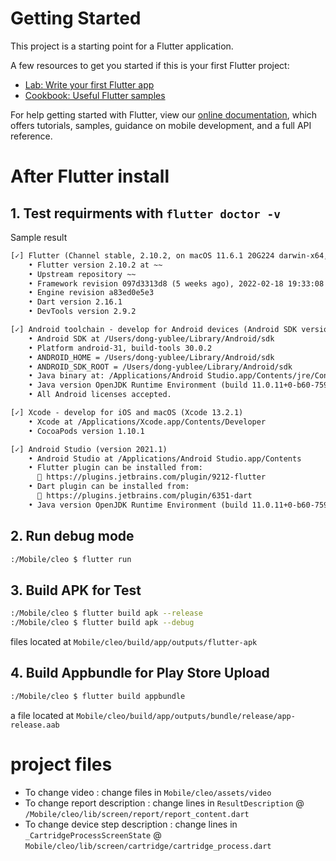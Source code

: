 # Getting Started

This project is a starting point for a Flutter application.

A few resources to get you started if this is your first Flutter project:

- [Lab: Write your first Flutter app](https://flutter.dev/docs/get-started/codelab)
- [Cookbook: Useful Flutter samples](https://flutter.dev/docs/cookbook)

For help getting started with Flutter, view our
[online documentation](https://flutter.dev/docs), which offers tutorials,
samples, guidance on mobile development, and a full API reference.


# After Flutter install 
## 1. Test requirments with `flutter doctor -v`
Sample result
```txt
[✓] Flutter (Channel stable, 2.10.2, on macOS 11.6.1 20G224 darwin-x64, locale ko-KR)
    • Flutter version 2.10.2 at ~~
    • Upstream repository ~~
    • Framework revision 097d3313d8 (5 weeks ago), 2022-02-18 19:33:08 -0600
    • Engine revision a83ed0e5e3
    • Dart version 2.16.1
    • DevTools version 2.9.2

[✓] Android toolchain - develop for Android devices (Android SDK version 30.0.2)
    • Android SDK at /Users/dong-yublee/Library/Android/sdk
    • Platform android-31, build-tools 30.0.2
    • ANDROID_HOME = /Users/dong-yublee/Library/Android/sdk
    • ANDROID_SDK_ROOT = /Users/dong-yublee/Library/Android/sdk
    • Java binary at: /Applications/Android Studio.app/Contents/jre/Contents/Home/bin/java
    • Java version OpenJDK Runtime Environment (build 11.0.11+0-b60-7590822)
    • All Android licenses accepted.

[✓] Xcode - develop for iOS and macOS (Xcode 13.2.1)
    • Xcode at /Applications/Xcode.app/Contents/Developer
    • CocoaPods version 1.10.1

[✓] Android Studio (version 2021.1)
    • Android Studio at /Applications/Android Studio.app/Contents
    • Flutter plugin can be installed from:
      🔨 https://plugins.jetbrains.com/plugin/9212-flutter
    • Dart plugin can be installed from:
      🔨 https://plugins.jetbrains.com/plugin/6351-dart
    • Java version OpenJDK Runtime Environment (build 11.0.11+0-b60-7590822)
```

## 2. Run debug mode
```bash
:/Mobile/cleo $ flutter run
```

## 3. Build APK for Test
```bash
:/Mobile/cleo $ flutter build apk --release
:/Mobile/cleo $ flutter build apk --debug
```
files located at `Mobile/cleo/build/app/outputs/flutter-apk`

## 4. Build Appbundle for Play Store Upload
```bash
:/Mobile/cleo $ flutter build appbundle
```
a file located at `Mobile/cleo/build/app/outputs/bundle/release/app-release.aab`
    

# project files
- To change video : change files in `Mobile/cleo/assets/video`
- To change report description : change lines in `ResultDescription` @ `/Mobile/cleo/lib/screen/report/report_content.dart`  
- To change device step description : change lines in `_CartridgeProcessScreenState` @ `Mobile/cleo/lib/screen/cartridge/cartridge_process.dart`

